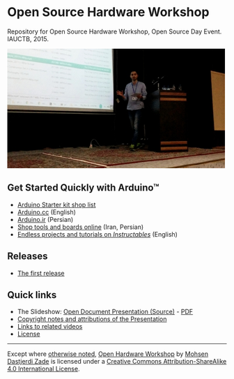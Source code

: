 # Open Source Hardware Workshop

Repository for Open Source Hardware Workshop, Open Source Day Event. IAUCTB, 2015.

![A picture of me on stage in the middle of the presentation - Photographer: Javad Arjmandi](assets/during_presentation_500.jpg)

## Get Started Quickly with Arduino™

- [Arduino Starter kit shop list](arduino_starter_kit.md)
- [Arduino.cc](http://arduino.cc) (English)
- [Arduino.ir](http://arduino.ir) (Persian)  
- [Shop tools and boards online](http://aftabrayaneh.com/) (Iran, Persian)
- [Endless projects and tutorials on _Instructables_](http://www.instructables.com/tag/type-id/category-technology/channel-arduino/) (English)  

## Releases

- [The first release](https://github.com/iauctb/open-hardware-workshop/releases/tag/v1.0)


## Quick links

- The Slideshow: [Open Document Presentation  (Source)](slideshow.odp) - [PDF](https://github.com/iauctb/open-hardware-workshop/releases/download/v1.0/slideshow.pdf)  
- [Copyright notes and attributions of the Presentation](presentation_sources.md)
- [Links to related videos](video_sources.md)
- [License](LICENSE.md)

---

Except where [otherwise noted](notes.md),
[Open Hardware Workshop](https://github.com/iauctb/open-hardware-workshop) by
[Mohsen Dastjerdi Zade](https://github.com/mohsend)
is licensed under a
[Creative Commons Attribution-ShareAlike 4.0 International License](https://creativecommons.org/licenses/by-sa/4.0/).
